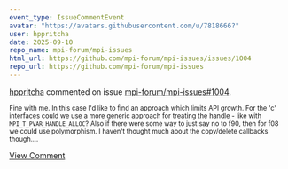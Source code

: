 ```yaml
---
event_type: IssueCommentEvent
avatar: "https://avatars.githubusercontent.com/u/7818666?"
user: hppritcha
date: 2025-09-10
repo_name: mpi-forum/mpi-issues
html_url: https://github.com/mpi-forum/mpi-issues/issues/1004
repo_url: https://github.com/mpi-forum/mpi-issues
---
```


<a href='https://github.com/hppritcha' target='_blank'>hppritcha</a> commented on issue <a href='https://github.com/mpi-forum/mpi-issues/issues/1004' target='_blank'>mpi-forum/mpi-issues#1004</a>.

<small>Fine with me.  In this case I'd like to find an approach which limits API growth.  For the 'c' interfaces could we use a more generic approach for treating the handle - like with ```MPI_T_PVAR_HANDLE_ALLOC```?  Also if there were some way to just say no to f90, then for f08 we could use polymorphism.  I haven't thought much about the copy/delete callbacks though....</small>

<a href='https://github.com/mpi-forum/mpi-issues/issues/1004' target='_blank'>View Comment</a>